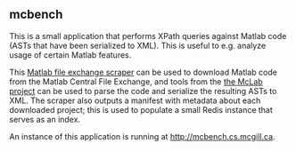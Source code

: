 mcbench
-------

This is a small application that performs XPath queries against Matlab
code (ASTs that have been serialized to XML). This is useful to e.g.
analyze usage of certain Matlab features.

This [Matlab file exchange scraper][scraper] can be used to download Matlab
code from the Matlab Central File Exchange, and tools from the
[the McLab project][mclab] can be used to parse the code and serialize
the resulting ASTs to XML. The scraper also outputs a manifest with metadata
about each downloaded project; this is used to populate a small Redis instance
that serves as an index.

An instance of this application is running at http://mcbench.cs.mcgill.ca.

[scraper]: https://github.com/isbadawi/matlab-file-exchange-scraper
[mclab]: https://github.com/Sable/mclab
